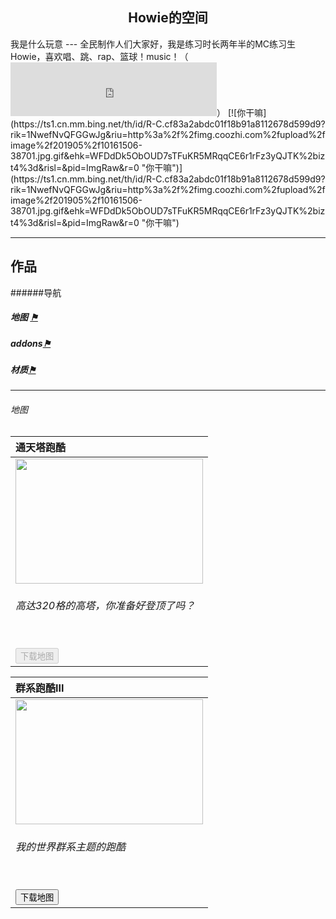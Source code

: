 <center><h2>Howie的空间</h2></center>
我是什么玩意
---
全民制作人们大家好，我是练习时长两年半的MC练习生Howie，喜欢唱、跳、rap、篮球！music！（<iframe frameborder="no" border="0" marginwidth="0" marginheight="0" width=330 height=86 src="https://music.163.com/outchain/player?type=2&id=1884620802&auto=1&height=66"></iframe>）
[![你干嘛](https://ts1.cn.mm.bing.net/th/id/R-C.cf83a2abdc01f18b91a8112678d599d9?rik=1NwefNvQFGGwJg&riu=http%3a%2f%2fimg.coozhi.com%2fupload%2fimage%2f201905%2f10161506-38701.jpg.gif&ehk=WFDdDk5ObOUD7sTFuKR5MRqqCE6r1rFz3yQJTK%2bizt4%3d&risl=&pid=ImgRaw&r=0 "你干嘛")](https://ts1.cn.mm.bing.net/th/id/R-C.cf83a2abdc01f18b91a8112678d599d9?rik=1NwefNvQFGGwJg&riu=http%3a%2f%2fimg.coozhi.com%2fupload%2fimage%2f201905%2f10161506-38701.jpg.gif&ehk=WFDdDk5ObOUD7sTFuKR5MRqqCE6r1rFz3yQJTK%2bizt4%3d&risl=&pid=ImgRaw&r=0 "你干嘛")

---
作品
---
######导航
##### 地图     <a href="#maps">⚑</a>
##### addons<a href="#addons">⚑</a>
##### 材质<a href="#res">⚑</a>
---
<h6><p id="maps">地图</p></h6>

| 通天塔跑酷|
| :-----|
| <img src="imgs/skytower.png" width=300/ height=200/><br><h6>高达320格的高塔，你准备好登顶了吗？</h6><br><button onclick="" disabled>下载地图</button> |

|群系跑酷III|
| :-----|
|<img src="https://ip.klpbbs.com/attach.php?id=/forum/202203/29/171938o0myl5yl5m0zgkk5.jpg" width=300/ height=200/><br><h6>我的世界群系主题的跑酷</h6><br><button onclick="window.open('https://get-attach.klpbbs.com:11179/getFile.php?size=424022&from=33634&l=6VcNq16wSeSzTb2yUcdK7m1kID93tQa059Qig7dHXdkk9Dps04KO0ZQiBT%2FlSv77hpFQiiEjPSOc%2F%2FOKcHNyVg%3D%3D&n=%E7%BE%A4%E7%B3%BB%E8%B7%91%E9%85%B7III.mcworld')">下载地图</button>|
